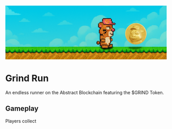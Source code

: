 ![Banner](Banner.png)

# Grind Run

An endless runner on the Abstract Blockchain featuring the $GRIND Token.

## Gameplay
Players collect 